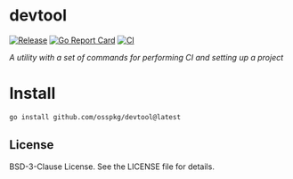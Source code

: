 # devtool

[![Release](https://img.shields.io/github/release/osspkg/devtool.svg?style=flat-square)](https://github.com/osspkg/devtool/releases/latest)
[![Go Report Card](https://goreportcard.com/badge/github.com/osspkg/devtool)](https://goreportcard.com/report/github.com/osspkg/devtool)
[![CI](https://github.com/osspkg/devtool/actions/workflows/ci.yml/badge.svg)](https://github.com/osspkg/devtool/actions/workflows/ci.yml)

_A utility with a set of commands for performing CI and setting up a project_

# Install

```bash
go install github.com/osspkg/devtool@latest
```

## License

BSD-3-Clause License. See the LICENSE file for details.

